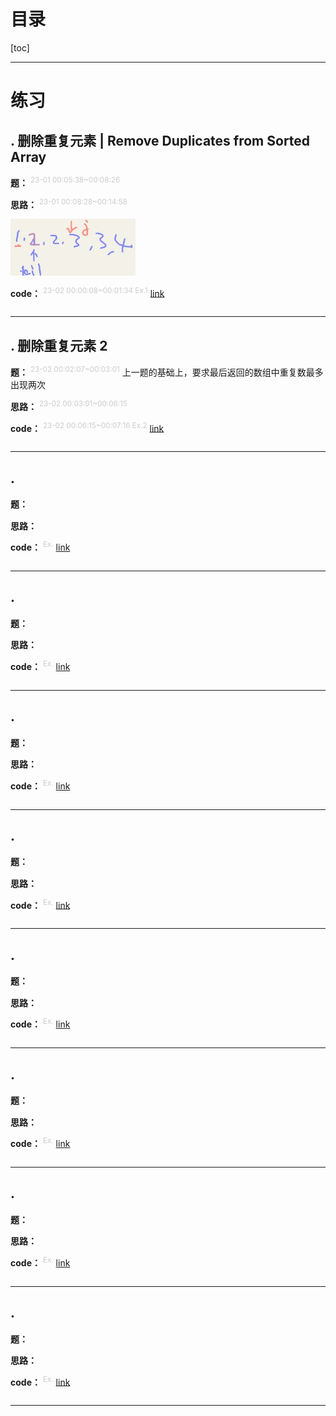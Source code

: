 # 目录

[toc]

---

# 练习


## . 删除重复元素 | Remove Duplicates from Sorted Array
**题：** <sup style="color:#ccc">23-01 00:05:38~00:08:26</sup>





**思路：** <sup style="color:#ccc">23-01 00:08:28~00:14:58</sup>

<img style="width:200px" src="../img/SlidingWindow/Remove_Duplicates_from_Sorted_Array.png"></img>


**code：** <sup style="color:#ccc">23-02 00:00:08~00:01:34 Ex.1</sup>
[link](http://localhost:8888/notebooks/MyJupyterNote/old/23_____SlideWindows/22_01_.ipynb)
```python

```


---


## . 删除重复元素 2
**题：** <sup style="color:#ccc">23-02 00:02:07~00:03:01</sup>
上一题的基础上，要求最后返回的数组中重复数最多出现两次



**思路：** <sup style="color:#ccc">23-02 00:03:01~00:06:15</sup>


**code：** <sup style="color:#ccc">23-02 00:06:15~00:07:16 Ex.2</sup>
[link](http://localhost:8888/notebooks/MyJupyterNote/old/23_____SlideWindows/22_01_.ipynb)
```python

```


---


## . 
**题：** <sup style="color:#ccc"></sup>





**思路：** <sup style="color:#ccc"></sup>


**code：** <sup style="color:#ccc"> Ex.</sup>
[link]()
```python

```


---


## . 
**题：** <sup style="color:#ccc"></sup>





**思路：** <sup style="color:#ccc"></sup>


**code：** <sup style="color:#ccc"> Ex.</sup>
[link]()
```python

```


---


## . 
**题：** <sup style="color:#ccc"></sup>





**思路：** <sup style="color:#ccc"></sup>


**code：** <sup style="color:#ccc"> Ex.</sup>
[link]()
```python

```


---


## . 
**题：** <sup style="color:#ccc"></sup>





**思路：** <sup style="color:#ccc"></sup>


**code：** <sup style="color:#ccc"> Ex.</sup>
[link]()
```python

```


---


## . 
**题：** <sup style="color:#ccc"></sup>





**思路：** <sup style="color:#ccc"></sup>


**code：** <sup style="color:#ccc"> Ex.</sup>
[link]()
```python

```


---


## . 
**题：** <sup style="color:#ccc"></sup>





**思路：** <sup style="color:#ccc"></sup>


**code：** <sup style="color:#ccc"> Ex.</sup>
[link]()
```python

```


---


## . 
**题：** <sup style="color:#ccc"></sup>





**思路：** <sup style="color:#ccc"></sup>


**code：** <sup style="color:#ccc"> Ex.</sup>
[link]()
```python

```


---


## . 
**题：** <sup style="color:#ccc"></sup>





**思路：** <sup style="color:#ccc"></sup>


**code：** <sup style="color:#ccc"> Ex.</sup>
[link]()
```python

```


---
